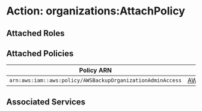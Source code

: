 # Action: organizations:AttachPolicy

## Attached Roles

## Attached Policies

| Policy ARN | Policy Name |
|------------|-------------|
| `arn:aws:iam::aws:policy/AWSBackupOrganizationAdminAccess` | [AWSBackupOrganizationAdminAccess](../policies.md#awsbackuporganizationadminaccess) |

## Associated Services

